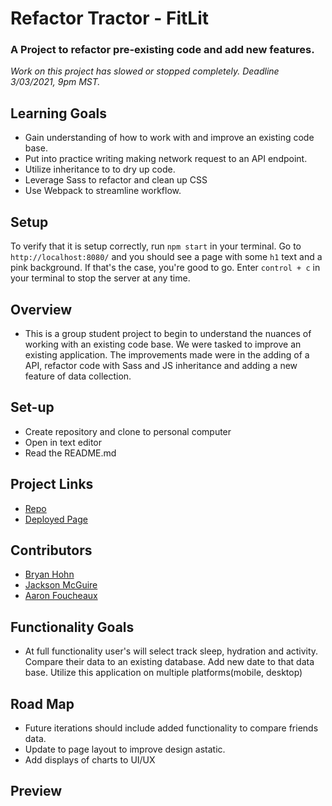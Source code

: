 # Refactor Tractor - FitLit

### A Project to refactor pre-existing code and add new features.

*Work on this project has slowed or stopped completely. Deadline 3/03/2021, 9pm MST.*

## Learning Goals

  * Gain understanding of how to work with and improve an existing code base.
  * Put into practice writing making network request to an API endpoint.
  * Utilize inheritance to to dry up code.
  * Leverage Sass to refactor and clean up CSS
  * Use Webpack to streamline workflow.

## Setup

To verify that it is setup correctly, run `npm start` in your terminal. Go to `http://localhost:8080/` and you should see a page with some `h1` text and a pink background. If that's the case, you're good to go. Enter `control + c` in your terminal to stop the server at any time.

## Overview

*  This is a group student project to begin to understand the nuances of working with an existing code base. We were tasked to improve an existing application. The improvements made were in the adding of a API, refactor code with Sass and JS inheritance and adding a new feature of data collection.

## Set-up
  * Create repository and clone to personal computer
  * Open in text editor
  * Read the README.md


## Project Links

  * [Repo](https://github.com/bhohnco/Refactor-tractor-fitlit)
  * [Deployed Page]()

## Contributors

  * [Bryan Hohn](https://github.com/bhohnco)
  * [Jackson McGuire](https://github.com/Jacksonmcguire)
  * [Aaron Foucheaux](https://github.com/Afoucheaux)

## Functionality Goals

* At full functionality user's will select track sleep, hydration and activity. Compare their data to an existing database. Add new date to that data base. Utilize this application on multiple platforms(mobile, desktop)

## Road Map

* Future iterations should include added functionality to compare friends data.
* Update to page layout to improve design astatic.  
* Add displays of charts to UI/UX


## Preview
